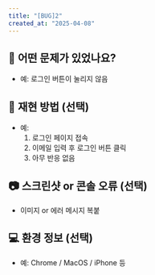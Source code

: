 ```yaml
---
title: "[BUG]2"
created_at: "2025-04-08"
---
```


## 📍 어떤 문제가 있었나요?
- 예: 로그인 버튼이 눌리지 않음

## 🔁 재현 방법 (선택)
- 예:
  1. 로그인 페이지 접속
  2. 이메일 입력 후 로그인 버튼 클릭
  3. 아무 반응 없음

## 📷 스크린샷 or 콘솔 오류 (선택)
- 이미지 or 에러 메시지 복붙

## 💻 환경 정보 (선택)
- 예: Chrome / MacOS / iPhone 등
